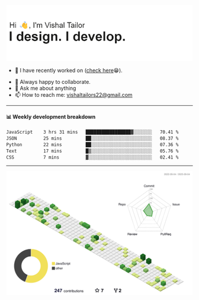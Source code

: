 ![Hi, I'm Vishal Tailor. I design. I develop.](https://github.com/vishaltailors/vishaltailors/blob/main/header.png?raw=true)

- 🔭 I have recently worked on ([check here](https://vishaltailor.com)😁).
<!-- - 🎦 Currently watching: JavaScript: The Hard Parts By Will Sentance. -->
- 👯 Always happy to collaborate.
- 💬 Ask me about anything
- 📫 How to reach me: <a href="mailto:vishaltailors22@gmail.com">vishaltailors22@gmail.com</a>

<hr /> 
<h4>📊 Weekly development breakdown</h4>
<!--START_SECTION:waka-->

```txt
JavaScript    3 hrs 31 mins   █████████████████▓░░░░░░░   70.41 %
JSON          25 mins         ██░░░░░░░░░░░░░░░░░░░░░░░   08.37 %
Python        22 mins         ██░░░░░░░░░░░░░░░░░░░░░░░   07.36 %
Text          17 mins         █▒░░░░░░░░░░░░░░░░░░░░░░░   05.76 %
CSS           7 mins          ▓░░░░░░░░░░░░░░░░░░░░░░░░   02.41 %
```

<!--END_SECTION:waka-->
<hr /> 

![](./profile-3d-contrib/profile-green-animate.svg)
